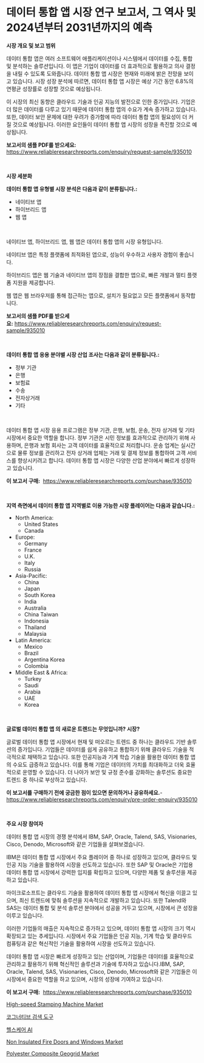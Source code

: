 <p><h1>데이터 통합 앱 시장 연구 보고서, 그 역사 및 2024년부터 2031년까지의 예측</h1></p><p><strong>시장 개요 및 보고 범위</strong></p>
<p><p>데이터 통합 앱은 여러 소프트웨어 애플리케이션이나 시스템에서 데이터를 수집, 통합 및 분석하는 솔루션입니다. 이 앱은 기업이 데이터를 더 효과적으로 활용하고 의사 결정을 내릴 수 있도록 도와줍니다. 데이터 통합 앱 시장은 현재와 미래에 밝은 전망을 보이고 있습니다. 시장 성장 분석에 따르면, 데이터 통합 앱 시장은 예상 기간 동안 6.8%의 연평균 성장률로 성장할 것으로 예상됩니다.</p><p>이 시장의 최신 동향은 클라우드 기술과 인공 지능의 발전으로 인한 증가입니다. 기업은 더 많은 데이터를 다루고 있기 때문에 데이터 통합 앱의 수요가 계속 증가하고 있습니다. 또한, 데이터 보안 문제에 대한 우려가 증가함에 따라 데이터 통합 앱의 필요성이 더 커질 것으로 예상됩니다. 이러한 요인들이 데이터 통합 앱 시장의 성장을 촉진할 것으로 예상됩니다.</p></p>
<p><strong>보고서의 샘플 PDF를 받으세요:</strong> <a href="https://www.reliableresearchreports.com/enquiry/request-sample/935010">https://www.reliableresearchreports.com/enquiry/request-sample/935010</a></p>
<p>&nbsp;</p>
<p><strong>시장 세분화</strong></p>
<p><strong>데이터 통합 앱 유형별 시장 분석은 다음과 같이 분류됩니다.:</strong></p>
<p><ul><li>네이티브 앱</li><li>하이브리드 앱</li><li>웹 앱</li></ul></p>
<p>&nbsp;</p>
<p><p>네이티브 앱, 하이브리드 앱, 웹 앱은 데이터 통합 앱의 시장 유형입니다. </p><p>네이티브 앱은 특정 플랫폼에 최적화된 앱으로, 성능이 우수하고 사용자 경험이 좋습니다. </p><p>하이브리드 앱은 웹 기술과 네이티브 앱의 장점을 결합한 앱으로, 빠른 개발과 멀티 플랫폼 지원을 제공합니다. </p><p>웹 앱은 웹 브라우저를 통해 접근하는 앱으로, 설치가 필요없고 모든 플랫폼에서 동작합니다.</p></p>
<p><strong>보고서의 샘플 PDF를 받으세요:</strong>&nbsp;<a href="https://www.reliableresearchreports.com/enquiry/request-sample/935010">https://www.reliableresearchreports.com/enquiry/request-sample/935010</a></p>
<p>&nbsp;</p>
<p><strong> 데이터 통합 앱 응용 분야별 시장 산업 조사는 다음과 같이 분류됩니다.:</strong></p>
<p><ul><li>정부 기관</li><li>은행</li><li>보험료</li><li>수송</li><li>전자상거래</li><li>기타</li></ul></p>
<p>&nbsp;</p>
<p><p>데이터 통합 앱 시장 응용 프로그램은 정부 기관, 은행, 보험, 운송, 전자 상거래 및 기타 시장에서 중요한 역할을 합니다. 정부 기관은 시민 정보를 효과적으로 관리하기 위해 사용하며, 은행과 보험 회사는 고객 데이터를 효율적으로 처리합니다. 운송 업계는 실시간으로 물류 정보를 관리하고 전자 상거래 업체는 거래 및 결제 정보를 통합하여 고객 서비스를 향상시키려고 합니다. 데이터 통합 앱 시장은 다양한 산업 분야에서 빠르게 성장하고 있습니다.</p></p>
<p><strong>이 보고서 구매:</strong>&nbsp; <a href="https://www.reliableresearchreports.com/purchase/935010">https://www.reliableresearchreports.com/purchase/935010</a></p>
<p>&nbsp;</p>
<p><strong>지역 측면에서 데이터 통합 앱 지역별로 이용 가능한 시장 플레이어는 다음과 같습니다.:</strong></p>
<p><ul>
    <li>
        North America:
        <ul>
            <li>United States</li>
            <li>Canada</li>
        </ul>
    </li>
    <li>
        Europe:
        <ul>
            <li>Germany</li>
            <li>France</li>
            <li>U.K.</li>
            <li>Italy</li>
            <li>Russia</li>
        </ul>
    </li>
    <li>
        Asia-Pacific:
        <ul>
            <li>China</li>
            <li>Japan</li>
            <li>South Korea</li>
            <li>India</li>
            <li>Australia</li>
            <li>China Taiwan</li>
            <li>Indonesia</li>
            <li>Thailand</li>
            <li>Malaysia</li>
        </ul>
    </li>
    <li>
        Latin America:
        <ul>
            <li>Mexico</li>
            <li>Brazil</li>
            <li>Argentina Korea</li>
            <li>Colombia</li>
        </ul>
    </li>
    <li>
        Middle East & Africa:
        <ul>
            <li>Turkey</li>
            <li>Saudi</li>
            <li>Arabia</li>
            <li>UAE</li>
            <li>Korea</li>
        </ul>
    </li>
    </ul></p>
<p>&nbsp;</p>
<p><strong>글로벌 데이터 통합 앱 의 새로운 트렌드는 무엇입니까? 시장?</strong></p>
<p><p>글로벌 데이터 통합 앱 시장에서 현재 및 떠오르는 트렌드 중 하나는 클라우드 기반 솔루션의 증가입니다. 기업들은 데이터를 쉽게 공유하고 통합하기 위해 클라우드 기술을 적극적으로 채택하고 있습니다. 또한 인공지능과 기계 학습 기술을 활용한 데이터 통합 앱의 수요도 급증하고 있습니다. 이를 통해 기업은 데이터의 가치를 최대화하고 더욱 효율적으로 운영할 수 있습니다. 더 나아가 보안 및 규정 준수를 강화하는 솔루션도 중요한 트렌드 중 하나로 부상하고 있습니다.</p></p>
<p><strong>이 보고서를 구매하기 전에 궁금한 점이 있으면 문의하거나 공유하세요.</strong>- <a href="https://www.reliableresearchreports.com/enquiry/pre-order-enquiry/935010">https://www.reliableresearchreports.com/enquiry/pre-order-enquiry/935010</a></p>
<p>&nbsp;</p>
<p><strong>주요 시장 참여자</strong></p>
<p><p>데이터 통합 앱 시장의 경쟁 분석에서 IBM, SAP, Oracle, Talend, SAS, Visionaries, Cisco, Denodo, Microsoft와 같은 기업들을 살펴보겠습니다.</p><p>IBM은 데이터 통합 앱 시장에서 주요 플레이어 중 하나로 성장하고 있으며, 클라우드 및 인공 지능 기술을 활용하여 시장을 선도하고 있습니다. 또한 SAP 및 Oracle은 기업용 데이터 통합 앱 시장에서 강력한 입지를 확립하고 있으며, 다양한 제품 및 솔루션을 제공하고 있습니다.</p><p>마이크로소프트는 클라우드 기술을 활용하여 데이터 통합 앱 시장에서 혁신을 이끌고 있으며, 최신 트렌드에 맞춰 솔루션을 지속적으로 개발하고 있습니다. 또한 Talend와 SAS는 데이터 통합 및 분석 솔루션 분야에서 성공을 거두고 있으며, 시장에서 큰 성장을 이루고 있습니다.</p><p>이러한 기업들의 매출은 지속적으로 증가하고 있으며, 데이터 통합 앱 시장의 크기 역시 확장되고 있는 추세입니다. 시장에서 주요 기업들은 인공 지능, 기계 학습 및 클라우드 컴퓨팅과 같은 혁신적인 기술을 활용하여 시장을 선도하고 있습니다.</p><p>데이터 통합 앱 시장은 빠르게 성장하고 있는 산업이며, 기업들은 데이터를 효율적으로 관리하고 활용하기 위해 혁신적인 솔루션과 기술에 투자하고 있습니다.IBM, SAP, Oracle, Talend, SAS, Visionaries, Cisco, Denodo, Microsoft와 같은 기업들은 이 시장에서 중요한 역할을 하고 있으며, 시장의 성장에 기여하고 있습니다.</p></p>
<p><strong>이 보고서 구매:</strong>&nbsp;&nbsp;<a href="https://www.reliableresearchreports.com/purchase/935010">https://www.reliableresearchreports.com/purchase/935010</a></p>
<p><p><a href="https://issuu.com/reportprime-2/docs/high-speed-stamping-machine-market-size-2030.pptx">High-speed Stamping Machine Market</a></p><p><a href="https://github.com/xvz497517413/Market-Research-Report-List-1/blob/main/7744868184644.md">코그너티브 검색 도구</a></p><p><a href="https://github.com/vskv4779xr1/Market-Research-Report-List-1/blob/main/2495208184645.md">헬스케어 AI</a></p><p><a href="https://issuu.com/reportprime-2/docs/non-insulated-fire-doors-and-windows-market-size-2">Non Insulated Fire Doors and Windows Market</a></p><p><a href="https://github.com/BryceTownsendr/Market-Research-Report-List-3/blob/main/polyester-composite-geogrid-market.md">Polyester Composite Geogrid Market</a></p></p>
